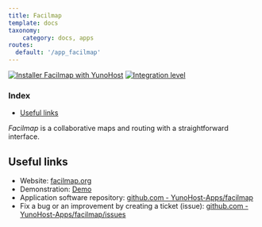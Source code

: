 ```yaml
---
title: Facilmap
template: docs
taxonomy:
    category: docs, apps
routes:
  default: '/app_facilmap'
---
```


[![Installer Facilmap with YunoHost](https://install-app.yunohost.org/install-with-yunohost.svg)](https://install-app.yunohost.org/?app=facilmap) [![Integration level](https://dash.yunohost.org/integration/facilmap.svg)](https://dash.yunohost.org/appci/app/facilmap)

### Index

- [Useful links](#useful-links)

*Facilmap* is a collaborative maps and routing with a straightforward interface.

## Useful links

+ Website: [facilmap.org](https://facilmap.org/)
+ Demonstration: [Demo](https://facilmap.org/)
+ Application software repository: [github.com - YunoHost-Apps/facilmap](https://github.com/YunoHost-Apps/facilmap_ynh)
+ Fix a bug or an improvement by creating a ticket (issue): [github.com - YunoHost-Apps/facilmap/issues](https://github.com/YunoHost-Apps/facilmap_ynh/issues)
